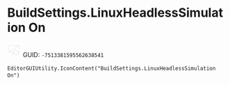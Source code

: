 # BuildSettings.LinuxHeadlessSimulation On
![](/img/BuildSettings.LinuxHeadlessSimulation%20On.png)
GUID: `-7513381595562638541`
```
EditorGUIUtility.IconContent("BuildSettings.LinuxHeadlessSimulation On")
```

